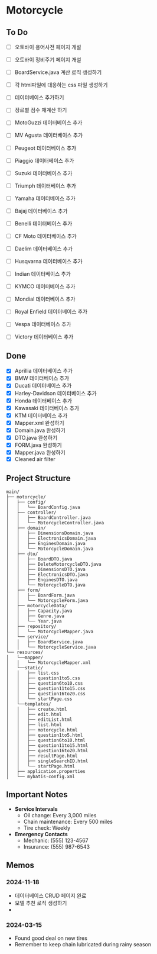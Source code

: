 # Motorcycle

## To Do
- [ ] 오토바이 용어사전 페이지 개설
- [ ] 오토바이 정비주기 페이지 개설
- [ ] BoardService.java 계산 로직 생성하기
- [ ] 각 html파일에 대응하는 css 파일 생성하기
- [ ] 데이터베이스 추가하기
- [ ] 장르별 점수 재계산 하기
- [ ] MotoGuzzi 데이터베이스 추가
- [ ] MV Agusta 데이터베이스 추가
- [ ] Peugeot 데이터베이스 추가
- [ ] Piaggio 데이터베이스 추가
- [ ] Suzuki 데이터베이스 추가
- [ ] Triumph 데이터베이스 추가
- [ ] Yamaha 데이터베이스 추가
- [ ] Bajaj 데이터베이스 추가
- [ ] Benelli 데이터베이스 추가
- [ ] CF Moto 데이터베이스 추가
- [ ] Daelim 데이터베이스 추가
- [ ] Husqvarna 데이터베이스 추가
- [ ] Indian 데이터베이스 추가
- [ ] KYMCO 데이터베이스 추가
- [ ] Mondial 데이터베이스 추가
- [ ] Royal Enfield 데이터베이스 추가
- [ ] Vespa 데이터베이스 추가
- [ ] Victory 데이터베이스 추가


## Done
- [x] Aprillia 데이터베이스 추가
- [x] BMW 데이터베이스 추가
- [x] Ducati 데이터베이스 추가
- [x] Harley-Davidson 데이터베이스 추가
- [x] Honda 데이터베이스 추가
- [x] Kawasaki 데이터베이스 추가
- [x] KTM 데이터베이스 추가
- [x] Mapper.xml 완성하기
- [x] Domain.java 완성하기
- [x] DTO.java 완성하기
- [x] FORM.java 완성하기
- [x] Mapper.java 완성하기
- [x] Cleaned air filter

## Project Structure
```
main/
├── motorcycle/
│   ├── config/
│   │   └── BoardConfig.java
│   ├── controller/
│   │   ├── BoardController.java
│   │   └── MotorcycleController.java
│   ├── domain/
│   │   ├── DimensionsDomain.java
│   │   ├── ElectronicsDomain.java
│   │   ├── EnginesDomain.java
│   │   └── MotorcycleDomain.java
│   ├── dto/
│   │   ├── BoardDTO.java
│   │   ├── DeleteMotorcycleDTO.java
│   │   ├── DimensionsDTO.java
│   │   ├── ElectronicsDTO.java
│   │   ├── EnginesDTO.java
│   │   └── MotorcycleDTO.java
│   ├── form/
│   │   ├── BoardForm.java
│   │   └── MotorcycleForm.java
│   ├── motorcycleData/
│   │   ├── Capacity.java
│   │   ├── Genre.java
│   │   └── Year.java
│   ├── repository/
│   │   └── MotorcycleMapper.java
│   └── service/
│   │   ├── BoardService.java
│   │   └── MotorcycleService.java
└── resources/
│   └──mapper/
│   │   └── MotorcycleMapper.xml
│   └──static/
│   │   ├── list.css
│   │   ├── question1to5.css
│   │   ├── question6to10.css
│   │   ├── question11to15.css
│   │   ├── question16to20.css
│   │   └── startPage.css
│   └──templates/
│   │   ├── create.html
│   │   ├── edit.html
│   │   ├── editList.html
│   │   ├── list.html
│   │   ├── motorcycle.html
│   │   ├── question1to5.html
│   │   ├── question6to10.html
│   │   ├── question11to15.html
│   │   ├── question16to20.html
│   │   ├── resultPage.html
│   │   ├── singleSearchID.html
│   │   └── startPage.html
│   ├── application.properties
│   └── mybatis-config.xml

```

## Important Notes
- **Service Intervals**
    - Oil change: Every 3,000 miles
    - Chain maintenance: Every 500 miles
    - Tire check: Weekly
- **Emergency Contacts**
    - Mechanic: (555) 123-4567
    - Insurance: (555) 987-6543

## Memos
### 2024-11-18
- 데이터베이스 CRUD 페이지 완료
- 모델 추천 로직 생성하기
- 

### 2024-03-15
- Found good deal on new tires
- Remember to keep chain lubricated during rainy season